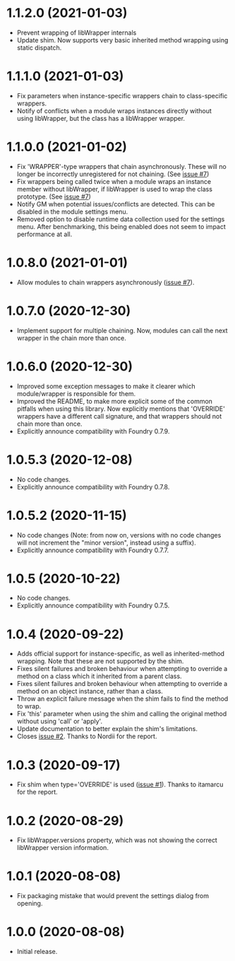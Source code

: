 # 1.1.2.0 (2021-01-03)

* Prevent wrapping of libWrapper internals
* Update shim. Now supports very basic inherited method wrapping using static dispatch.

# 1.1.1.0 (2021-01-03)

* Fix parameters when instance-specific wrappers chain to class-specific wrappers.
* Notify of conflicts when a module wraps instances directly without using libWrapper, but the class has a libWrapper wrapper.

# 1.1.0.0 (2021-01-02)

* Fix 'WRAPPER'-type wrappers that chain asynchronously. These will no longer be incorrectly unregistered for not chaining. (See [issue #7](https://github.com/ruipin/fvtt-lib-wrapper/issues/7))
* Fix wrappers being called twice when a module wraps an instance member without libWrapper, if libWrapper is used to wrap the class prototype. (See [issue #7](https://github.com/ruipin/fvtt-lib-wrapper/issues/8))
* Notify GM when potential issues/conflicts are detected. This can be disabled in the module settings menu.
* Removed option to disable runtime data collection used for the settings menu. After benchmarking, this being enabled does not seem to impact performance at all.

# 1.0.8.0 (2021-01-01)

* Allow modules to chain wrappers asynchronously ([issue #7](https://github.com/ruipin/fvtt-lib-wrapper/issues/7)).

# 1.0.7.0 (2020-12-30)

* Implement support for multiple chaining. Now, modules can call the next wrapper in the chain more than once.

# 1.0.6.0 (2020-12-30)

* Improved some exception messages to make it clearer which module/wrapper is responsible for them.
* Improved the README, to make more explicit some of the common pitfalls when using this library.
  Now explicitly mentions that 'OVERRIDE' wrappers have a different call signature, and that wrappers should not chain more than once.
* Explicitly announce compatibility with Foundry 0.7.9.

# 1.0.5.3 (2020-12-08)

* No code changes.
* Explicitly announce compatibility with Foundry 0.7.8.

# 1.0.5.2 (2020-11-15)

* No code changes (Note: from now on, versions with no code changes will not increment the "minor version", instead using a suffix).
* Explicitly announce compatibility with Foundry 0.7.7.

# 1.0.5 (2020-10-22)

* No code changes.
* Explicitly announce compatibility with Foundry 0.7.5.

# 1.0.4 (2020-09-22)

* Adds official support for instance-specific, as well as inherited-method wrapping. Note that these are not supported by the shim.
* Fixes silent failures and broken behaviour when attempting to override a method on a class which it inherited from a parent class.
* Fixes silent failures and broken behaviour when attempting to override a method on an object instance, rather than a class.
* Throw an explicit failure message when the shim fails to find the method to wrap.
* Fix 'this' parameter when using the shim and calling the original method without using 'call' or 'apply'.
* Update documentation to better explain the shim's limitations.
* Closes [issue #2](https://github.com/ruipin/fvtt-lib-wrapper/issues/2). Thanks to Nordii for the report.

# 1.0.3 (2020-09-17)

* Fix shim when type='OVERRIDE' is used ([issue #1](https://github.com/ruipin/fvtt-lib-wrapper/issues/1)). Thanks to itamarcu for the report.

# 1.0.2 (2020-08-29)

* Fix libWrapper.versions property, which was not showing the correct libWrapper version information.

# 1.0.1 (2020-08-08)

* Fix packaging mistake that would prevent the settings dialog from opening.

# 1.0.0 (2020-08-08)

* Initial release.